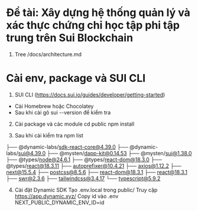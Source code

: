 # Đề tài: Xây dựng hệ thống quản lý và xác thực chứng chỉ học tập phi tập trung trên Sui Blockchain
1. Tree
/docs/architecture.md

# Cài env, package và SUI CLI
1. SUI CLI (https://docs.sui.io/guides/developer/getting-started)
- Cài Homebrew hoặc Chocolatey
- Sau khi cài gõ sui --version để kiểm tra 

2. Cài package và các module
cd public
npm install

3. Sau khi cài kiểm tra
npm list

├── @dynamic-labs/sdk-react-core@4.39.0
├── @dynamic-labs/sui@4.39.0
├── @mysten/dapp-kit@0.14.53
├── @mysten/sui@1.38.0
├── @types/node@24.6.1
├── @types/react-dom@18.3.0
├── @types/react@18.3.11
├── autoprefixer@10.4.21
├── axios@1.12.2
├── next@15.5.4
├── postcss@8.5.6
├── react-dom@18.3.1
├── react@18.3.1
├── swr@2.3.6
├── tailwindcss@3.4.17
└── typescript@5.9.2

4. Cài đặt Dynamic SDK
Tạo .env.local trong public/
Truy cập https://app.dynamic.xyz/
Copy id vào .env 
    NEXT_PUBLIC_DYNAMIC_ENV_ID=id